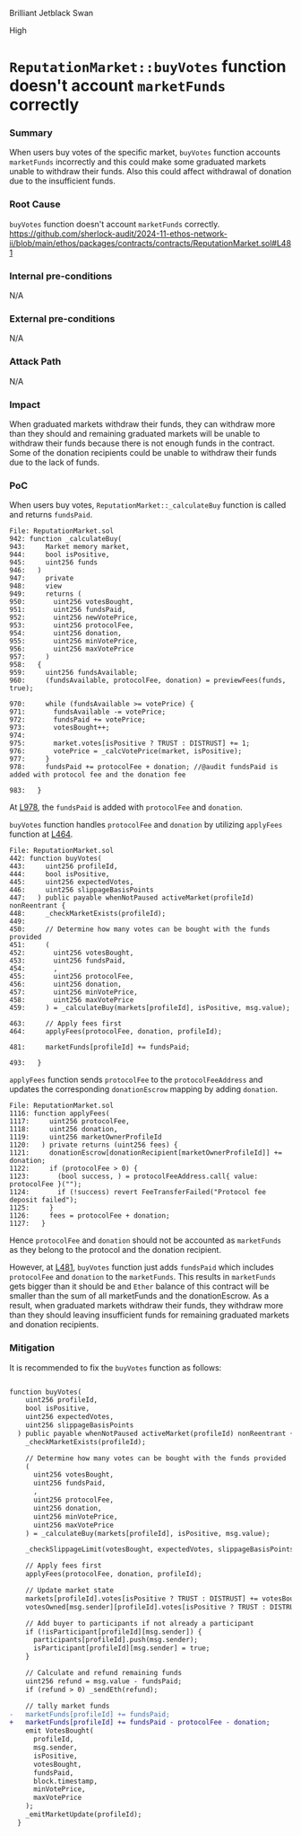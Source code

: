Brilliant Jetblack Swan

High

# `ReputationMarket::buyVotes` function doesn't account `marketFunds` correctly

### Summary

When users buy votes of the specific market, `buyVotes` function accounts `marketFunds` incorrectly and this could make some graduated markets unable to withdraw their funds. Also this could affect withdrawal of donation due to the insufficient funds.

### Root Cause

`buyVotes` function doesn't account `marketFunds` correctly.
https://github.com/sherlock-audit/2024-11-ethos-network-ii/blob/main/ethos/packages/contracts/contracts/ReputationMarket.sol#L481


### Internal pre-conditions

N/A

### External pre-conditions

N/A

### Attack Path

N/A

### Impact

When graduated markets withdraw their funds, they can withdraw more than they should and remaining graduated markets will be unable to withdraw their funds because there is not enough funds in the contract. Some of the donation recipients could be unable to withdraw their funds due to the lack of funds.

### PoC

When users buy votes, `ReputationMarket::_calculateBuy` function is called and returns `fundsPaid`.

```solidity
File: ReputationMarket.sol
942: function _calculateBuy(
943:     Market memory market,
944:     bool isPositive,
945:     uint256 funds
946:   )
947:     private
948:     view
949:     returns (
950:       uint256 votesBought,
951:       uint256 fundsPaid,
952:       uint256 newVotePrice,
953:       uint256 protocolFee,
954:       uint256 donation,
955:       uint256 minVotePrice,
956:       uint256 maxVotePrice
957:     )
958:   {
959:     uint256 fundsAvailable;
960:     (fundsAvailable, protocolFee, donation) = previewFees(funds, true);

970:     while (fundsAvailable >= votePrice) {
971:       fundsAvailable -= votePrice;
972:       fundsPaid += votePrice;
973:       votesBought++;
974: 
975:       market.votes[isPositive ? TRUST : DISTRUST] += 1;
976:       votePrice = _calcVotePrice(market, isPositive);
977:     }
978:     fundsPaid += protocolFee + donation; //@audit fundsPaid is added with protocol fee and the donation fee

983:   }

```
At [L978](https://github.com/sherlock-audit/2024-11-ethos-network-ii/blob/main/ethos/packages/contracts/contracts/ReputationMarket.sol#L978), the `fundsPaid` is added with `protocolFee` and `donation`.

`buyVotes` function handles `protocolFee` and `donation` by utilizing `applyFees` function at [L464](https://github.com/sherlock-audit/2024-11-ethos-network-ii/blob/main/ethos/packages/contracts/contracts/ReputationMarket.sol#L464).

```solidity
File: ReputationMarket.sol
442: function buyVotes(
443:     uint256 profileId,
444:     bool isPositive,
445:     uint256 expectedVotes,
446:     uint256 slippageBasisPoints
447:   ) public payable whenNotPaused activeMarket(profileId) nonReentrant {
448:     _checkMarketExists(profileId);
449: 
450:     // Determine how many votes can be bought with the funds provided
451:     (
452:       uint256 votesBought,
453:       uint256 fundsPaid,
454:       ,
455:       uint256 protocolFee,
456:       uint256 donation,
457:       uint256 minVotePrice,
458:       uint256 maxVotePrice
459:     ) = _calculateBuy(markets[profileId], isPositive, msg.value);
 
463:     // Apply fees first
464:     applyFees(protocolFee, donation, profileId);

481:     marketFunds[profileId] += fundsPaid;

493:   }

```

`applyFees` function sends `protocolFee` to the `protocolFeeAddress` and updates the corresponding `donationEscrow` mapping by adding `donation`.

```solidity
File: ReputationMarket.sol
1116: function applyFees(
1117:     uint256 protocolFee,
1118:     uint256 donation,
1119:     uint256 marketOwnerProfileId
1120:   ) private returns (uint256 fees) {
1121:     donationEscrow[donationRecipient[marketOwnerProfileId]] += donation;
1122:     if (protocolFee > 0) {
1123:       (bool success, ) = protocolFeeAddress.call{ value: protocolFee }("");
1124:       if (!success) revert FeeTransferFailed("Protocol fee deposit failed");
1125:     }
1126:     fees = protocolFee + donation;
1127:   }

```
Hence `protocolFee` and `donation` should not be accounted as `marketFunds` as they belong to the protocol and the donation recipient. 

However, at [L481](https://github.com/sherlock-audit/2024-11-ethos-network-ii/blob/main/ethos/packages/contracts/contracts/ReputationMarket.sol#L481), `buyVotes` function just adds `fundsPaid` which includes `protocolFee` and `donation` to the `marketFunds`. This results in `marketFunds` gets bigger than it should be and `Ether` balance of this contract will be smaller than the sum of all marketFunds and the donationEscrow. As a result, when graduated markets withdraw their funds, they withdraw more than they should leaving insufficient funds for remaining graduated markets and donation recipients.


### Mitigation

It is recommended to fix the `buyVotes` function as follows:

```diff

function buyVotes(
    uint256 profileId,
    bool isPositive,
    uint256 expectedVotes,
    uint256 slippageBasisPoints
  ) public payable whenNotPaused activeMarket(profileId) nonReentrant {
    _checkMarketExists(profileId);

    // Determine how many votes can be bought with the funds provided
    (
      uint256 votesBought,
      uint256 fundsPaid,
      ,
      uint256 protocolFee,
      uint256 donation,
      uint256 minVotePrice,
      uint256 maxVotePrice
    ) = _calculateBuy(markets[profileId], isPositive, msg.value);

    _checkSlippageLimit(votesBought, expectedVotes, slippageBasisPoints);

    // Apply fees first
    applyFees(protocolFee, donation, profileId);

    // Update market state
    markets[profileId].votes[isPositive ? TRUST : DISTRUST] += votesBought;
    votesOwned[msg.sender][profileId].votes[isPositive ? TRUST : DISTRUST] += votesBought;

    // Add buyer to participants if not already a participant
    if (!isParticipant[profileId][msg.sender]) {
      participants[profileId].push(msg.sender);
      isParticipant[profileId][msg.sender] = true;
    }

    // Calculate and refund remaining funds
    uint256 refund = msg.value - fundsPaid;
    if (refund > 0) _sendEth(refund);

    // tally market funds
-   marketFunds[profileId] += fundsPaid;
+   marketFunds[profileId] += fundsPaid - protocolFee - donation;
    emit VotesBought(
      profileId,
      msg.sender,
      isPositive,
      votesBought,
      fundsPaid,
      block.timestamp,
      minVotePrice,
      maxVotePrice
    );
    _emitMarketUpdate(profileId);
  }

```